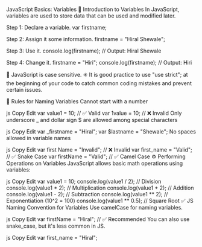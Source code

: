JavaScript Basics: Variables
🔹 Introduction to Variables
In JavaScript, variables are used to store data that can be used and modified later.

Step 1: Declare a variable.
var firstname;

Step 2: Assign it some information.
firstname = "Hiral Shewale";

Step 3: Use it.
console.log(firstname); // Output: Hiral Shewale

Step 4: Change it.
firstname = "Hiri";
console.log(firstname); // Output: Hiri

🛑 JavaScript is case sensitive.
✳️ It is good practice to use "use strict"; at the beginning of your code to catch common coding mistakes and prevent certain issues.

🧠 Rules for Naming Variables
Cannot start with a number

js
Copy
Edit
var value1 = 10;  // ✅ Valid
var 1value = 10;  // ❌ Invalid
Only underscore _ and dollar sign $ are allowed among special characters

js
Copy
Edit
var _firstname = "Hiral";
var $lastname = "Shewale";
No spaces allowed in variable names

js
Copy
Edit
var first Name = "Invalid";  // ❌ Invalid
var first_name = "Valid";    // ✅ Snake Case
var firstName = "Valid";     // ✅ Camel Case
⚙️ Performing Operations on Variables
JavaScript allows basic math operations using variables:

js
Copy
Edit
var value1 = 10;
console.log(value1 / 2);  // Division
console.log(value1 * 2);  // Multiplication
console.log(value1 + 2);  // Addition
console.log(value1 - 2);  // Subtraction
console.log(value1 ** 2); // Exponentiation (10^2 = 100)
console.log(value1 ** 0.5); // Square Root
✅ JS Naming Convention for Variables
Use camelCase for naming variables.

js
Copy
Edit
var firstName = "Hiral"; // ✅ Recommended
You can also use snake_case, but it's less common in JS.

js
Copy
Edit
var first_name = "Hiral";

